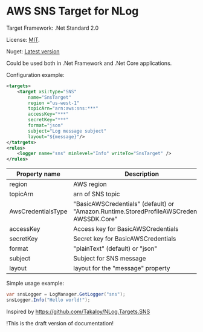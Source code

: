 # AWS SNS Target for NLog

Target Framework: .Net Standard 2.0

License: [MIT](https://raw.githubusercontent.com/RRomaNN/nlog-aws-sns-target/master/LICENSE).

Nuget: [Latest version](https://www.nuget.org/packages/NLog.Targets.AWS.SNS)

Could be used both in .Net Framework and .Net Core applications.

Configuration example:

```xml
<targets>
    <target xsi:type="SNS"
        name="SnsTarget"
        region ="us-west-1"
        topicArn="arn:aws:sns:***"
        accessKey="***"
        secretKey="***"
        format="json"
        subject="Log message subject"
        layout="${message}"/>
</tatrgets>
<rules>
    <logger name="sns" minlevel="Info" writeTo="SnsTarget" />
</rules>
```

| Property name  | Description | Mandatory |
| ------------- | ------------- | --------- |
| region        | AWS region  | Yes |
| topicArn  | arn of SNS topic | Yes |
| AwsCredentialsType | "BasicAWSCredentials" (default) or "Amazon.Runtime.StoredProfileAWSCredentials, AWSSDK.Core" | No |
| accessKey  | Access key for BasicAWSCredentials | No |
| secretKey  | Secret key for BasicAWSCredentials | No |
| format  | "plainText" (default) or "json" | No |
| subject | Subject for SNS message | No |
| layout | layout for the "message" property | No |

Simple usage example:

```cs 
var snsLogger = LogManager.GetLogger("sns");
snsLogger.Info("Hello world!");
```

Inspired by https://github.com/Takaloy/NLog.Targets.SNS 

!This is the draft version of documentation!

